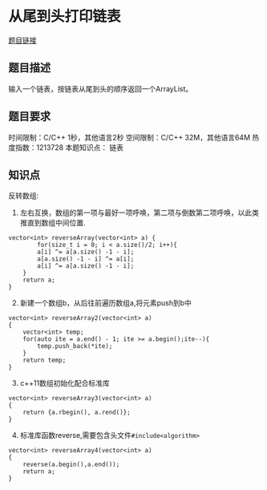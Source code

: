 # 从尾到头打印链表
[题目链接](https://www.nowcoder.com/practice/d0267f7f55b3412ba93bd35cfa8e8035?tpId=13&tqId=11156&tPage=1&rp=1&ru=/ta/coding-interviews&qru=/ta/coding-interviews/question-ranking)

## 题目描述
输入一个链表，按链表从尾到头的顺序返回一个ArrayList。

## 题目要求
时间限制：C/C++ 1秒，其他语言2秒 空间限制：C/C++ 32M，其他语言64M 热度指数：1213728
本题知识点： 链表

## 知识点
反转数组:
1. 左右互换，数组的第一项与最好一项呼唤，第二项与倒数第二项呼唤，以此类推直到数组中间位置.
```
vector<int> reverseArray(vector<int> a) {
        for(size_t i = 0; i < a.size()/2; i++){
        a[i] ^= a[a.size() -1 - i];
        a[a.size() -1 - i] ^= a[i];
        a[i] ^= a[a.size() -1 - i];
    }
    return a;
}
```

2. 新建一个数组b，从后往前遍历数组a,将元素push到b中
```
vector<int> reverseArray2(vector<int> a) 
{
    vector<int> temp;
    for(auto ite = a.end() - 1; ite >= a.begin();ite--){
        temp.push_back(*ite);
    }
    return temp;
}
```

3. c++11数组初始化配合标准库
```
vector<int> reverseArray3(vector<int> a)
{
    return {a.rbegin(), a.rend()};
}
```

4. 标准库函数reverse,需要包含头文件`#include<algorithm>`
```
vector<int> reverseArray4(vector<int> a)
{
    reverse(a.begin(),a.end());
    return a;
}
```